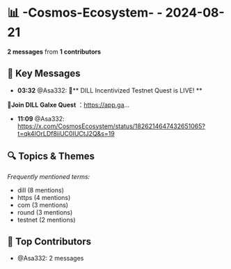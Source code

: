# 📊 -Cosmos-Ecosystem- - 2024-08-21
**2 messages** from **1 contributors**

## 💬 Key Messages
- **03:32** @Asa332: 🌋** DILL Incentivized Testnet Quest is LIVE!  **

🔗**__Join DILL Galxe Quest__**  ：https://app.ga...
- **11:09** @Asa332: https://x.com/CosmosEcosystem/status/1826214647432651065?t=qk4IOrLDf8iiUC0IUCtJ2Q&s=19

## 🔍 Topics & Themes
*Frequently mentioned terms:*
- dill (8 mentions)
- https (4 mentions)
- com (3 mentions)
- round (3 mentions)
- testnet (2 mentions)

## 👥 Top Contributors
- @Asa332: 2 messages